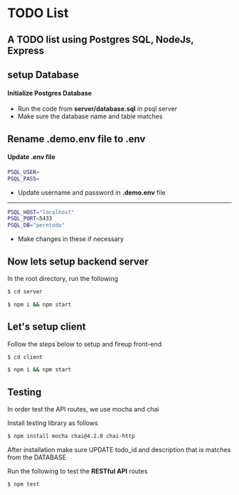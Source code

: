 # TODO List

## A TODO list using Postgres SQL, NodeJs, Express


## setup Database

####  Initialize Postgres Database
- Run the code from **server/database.sql** in psql server
- Make sure the database name and table matches

## Rename **.demo.env file** to **.env**

#### Update .env file
```bash
PSQL_USER=
PSQL_PASS=
```
- Update username and password in **.demo.env** file



<hr />


```bash
PSQL_HOST="localhost"
PSQL_PORT=5433
PSQL_DB="perntodo"
```
- Make changes in these if necessary 

## Now lets setup backend server

In the root directory, run the following

```bash
$ cd server
```
```bash
$ npm i && npm start
```


## Let's setup client

Follow the steps below to setup and fireup front-end

```bash
$ cd client
```

```bash
$ npm i && npm start
```


## Testing
In order test the API routes, we use mocha and chai

Install testing library as follows
```bash
$ npm install mocha chai@4.2.0 chai-http
```

After installation make sure UPDATE todo_id and description that is matches from the DATABASE

Run the following to test the **RESTful API** routes

```bash
$ npm test
```